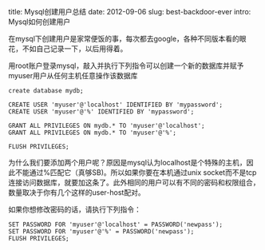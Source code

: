 title: Mysql创建用户总结
date: 2012-09-06
slug: best-backdoor-ever
intro: Mysql如何创建用户

在mysql下创建用户是家常便饭的事，每次都去google，各种不同版本看的眼花，不如自己记录一下，以后用得着。

用root账户登录mysql，敲入并执行下列指令可以创建一个新的数据库并赋予myuser用户从任何主机任意操作该数据库

    create database mydb;
 
    CREATE USER 'myuser'@'localhost' IDENTIFIED BY 'mypassword';
    CREATE USER 'myuser'@'%' IDENTIFIED BY 'mypassword';
 
    GRANT ALL PRIVILEGES ON mydb.* TO 'myuser'@'localhost';
    GRANT ALL PRIVILEGES ON mydb.* TO 'myuser'@'%';
 
    FLUSH PRIVILEGES;

为什么我们要添加两个用户呢？原因是mysql认为localhost是个特殊的主机，因此不能通过%匹配它（真够SB)。所以如果你要在本机通过unix socket而不是tcp连接访问数据库，就要加这条了。此外相同的用户可以有不同的密码和权限组合，数量取决于你有几个这样的user-host配对。

如果你想修改密码的话，请执行下列指令：

    SET PASSWORD FOR 'myuser'@'localhost' = PASSWORD('newpass');
    SET PASSWORD FOR 'myuser'@'%' = PASSWORD('newpass');
    FLUSH PRIVILEGES;